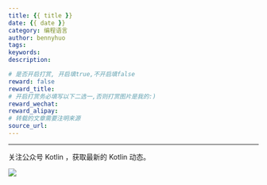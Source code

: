 ```yaml
---
title: {{ title }}
date: {{ date }}
category: 编程语言
author: bennyhuo
tags:
keywords:
description:

# 是否开启打赏, 开启填true,不开启填false
reward: false
reward_title:
# 开启打赏务必填写以下二选一,否则打赏图片是我的:)
reward_wechat:
reward_alipay:
# 转载的文章需要注明来源
source_url:
---
```




---

关注公众号 Kotlin ，获取最新的 Kotlin 动态。

![](/arts/Kotlin.jpg)